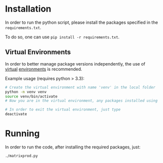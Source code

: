 # Installation

In order to run the python script, please install the packages specified in the `requirements.txt`.

To do so, one can use `pip install -r requirements.txt`.

## Virtual Environments

In order to better manage package versions independently, the use of [virtual](https://docs.python.org/3/library/venv.html) [environments](https://docs.python-guide.org/dev/virtualenvs/) is recommended.

Example usage (requires python > 3.3):

```bash
# Create the virtual environment with name 'venv' in the local folder
python -m venv venv
source venv/bin/activate
# Now you are in the virtual environment, any packages installed using `pip` will only be installed here and not system-wide

# In order to exit the virtual environment, just type
deactivate
```

# Running

In order to run the code, after installing the required packages, just:

```bash
./matrixprod.py
```
